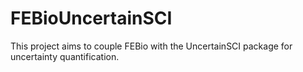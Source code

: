 # FEBioUncertainSCI
This project aims to couple FEBio with the UncertainSCI package for uncertainty quantification. 
